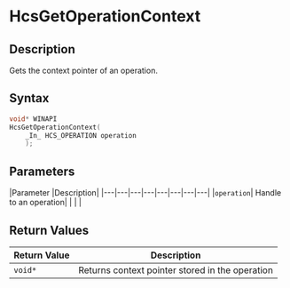 # HcsGetOperationContext

## Description

Gets the context pointer of an operation.

## Syntax

```cpp
void* WINAPI
HcsGetOperationContext(
    _In_ HCS_OPERATION operation
    );

```

## Parameters

|Parameter     |Description|
|---|---|---|---|---|---|---|---|
|`operation`| Handle to an operation|
|    |    |

## Return Values

|Return Value | Description|
|---|---|
|`void*`|Returns context pointer stored in the operation|
